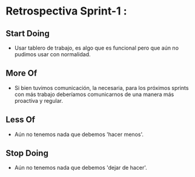 # Retrospectiva Sprint-1 :


<h2> Start Doing </h2>

* Usar tablero de trabajo, es algo que es funcional pero que aún no pudimos usar con normalidad.

<h2> More Of </h2>

* Si bien tuvimos comunicación, la necesaria, para los próximos sprints con más trabajo deberíamos comunicarnos de una manera más proactiva y regular.   


<h2> Less Of </h2>

* Aún no tenemos nada que debemos 'hacer menos'.

<h2> Stop Doing </h2>

* Aún no tenemos nada que debemos 'dejar de hacer'.

